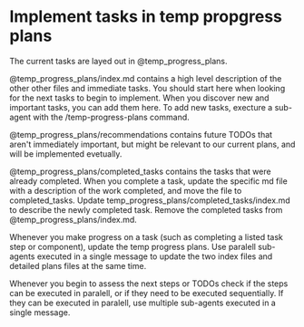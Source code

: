 # Implement tasks in temp propgress plans

The current tasks are layed out in @temp_progress_plans.

@temp_progress_plans/index.md contains a high level description of the other other files and immediate tasks. You should start here when looking for the next tasks to begin to implement. When you discover new and important tasks, you can add them here. To add new tasks, execture a sub-agent with the /temp-progress-plans command.

@temp_progress_plans/recommendations contains future TODOs that aren't immediately important, but might be relevant to our current plans, and will be implemented evetually.

@temp_progress_plans/completed_tasks contains the tasks that were already completed. When you complete a task, update the specific md file with a description of the work completed, and move the file to completed_tasks. Update temp_progress_plans/completed_tasks/index.md to describe the newly completed task. Remove the completed tasks from @temp_progress_plans/index.md.

Whenever you make progress on a task (such as completing a listed task step or component), update the temp progress plans. Use paralell sub-agents executed in a single message to update the two index files and detailed plans files at the same time. 

Whenever you begin to assess the next steps or TODOs check if the steps can be executed in paralell, or if they need to be executed sequentially. If they can be executed in paralell, use multiple sub-agents executed in a single message. 
